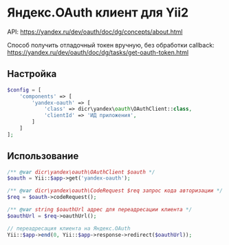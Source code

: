 # Яндекс.OAuth клиент для Yii2

API: https://yandex.ru/dev/oauth/doc/dg/concepts/about.html

Способ получить отладочный токен вручную, без обработки callback:
https://yandex.ru/dev/oauth/doc/dg/tasks/get-oauth-token.html

## Настройка

```php
$config = [
    'components' => [
        'yandex-oauth' => [
            'class' => dicr\yandex\oauth\OAuthClient::class,
            'clientId' => 'ИД приложения',
        ]
    ]
];
```

## Использование

```php
/** @var dicr\yandex\oauth\OAuthClient $oauth */
$oauth = Yii::$app->get('yandex-oauth'); 

/** @var dicr\yandex\oauth\CodeRequest $req запрос кода авторизации */
$req = $oauth->codeRequest();

/** @var string $oauthUrl адрес для переадресации клиента */
$oauthUrl = $req->oauthUrl();

// переадресация клиента на Яндекс.OAuth
Yii::$app->end(0, Yii::$app->response->redirect($oauthUrl));
```
